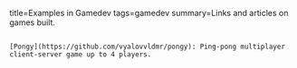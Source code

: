 title=Examples in Gamedev
tags=gamedev
summary=Links and articles on games built.
~~~~~~

[Pongy](https://github.com/vyalovvldmr/pongy): Ping-pong multiplayer client-server game up to 4 players.

